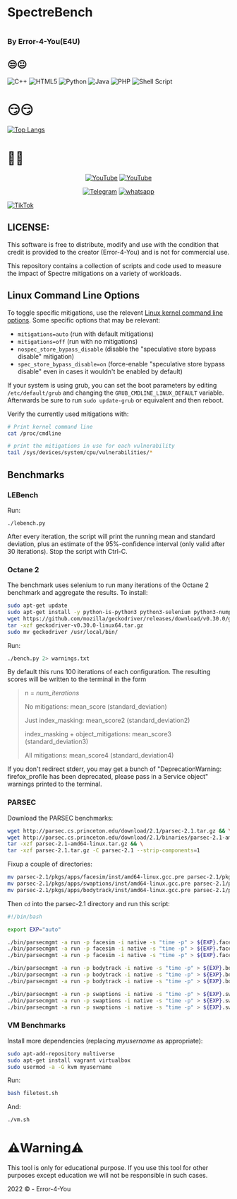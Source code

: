 # SpectreBench





# <h3>By Error-4-You(E4U)</h3>

## 😒😐

![C++](https://img.shields.io/badge/c++-%2300599C.svg?style=for-the-badge&logo=c%2B%2B&logoColor=white)    ![HTML5](https://img.shields.io/badge/html5-%23E34F26.svg?style=for-the-badge&logo=html5&logoColor=white)   ![Python](https://img.shields.io/badge/python-3670A0?style=for-the-badge&logo=python&logoColor=ffdd54)   ![Java](https://img.shields.io/badge/java-%23ED8B00.svg?style=for-the-badge&logo=java&logoColor=white)   ![PHP](https://img.shields.io/badge/php-%23777BB4.svg?style=for-the-badge&logo=php&logoColor=white)    ![Shell Script](https://img.shields.io/badge/shell_script-%23121011.svg?style=for-the-badge&logo=gnu-bash&logoColor=red)
  
# 😏😏

[![Top Langs](https://github-readme-stats.vercel.app/api/top-langs/?username=Error-4-You&langs_count=8)](https://github.com/Error-4-You/github-readme-stats)

# 🤬🤬


<p align="center">
<a href="https://github.com/Error-4-You"><img title="YouTube" src="https://img.shields.io/badge/Error-4You-brightgreen?style=for-the-badge&logo=github"></a>
<a href="https://youtube.com/channel/UCfjJgu6-VQPvcgRaygLyhqQ"><img title="YouTube" src="https://img.shields.io/badge/YouTube-Error 4 You-red?style=for-the-badge&logo=Youtube"></a>
</p>

<p align="center">
<a href="https://t.me/h4ck199"><img title="Telegram" src="https://img.shields.io/badge/Telegram-black?style=for-the-badge&logo=Telegram"></a>
<a href="https://chat.whatsapp.com/FkcQ98SucwgK1TbTfGWzsR"><img title="whatsapp" src="https://img.shields.io/badge/whatsapp-blue?style=for-the-badge&logo=whatsapp"></a>

<a href="https://chat.whatsapp.com/FkcQ98SucwgK1TbTfGWzsR">![TikTok](https://img.shields.io/badge/H4CK.LK-%23000000.svg?style=for-the-badge&logo=TikTok&logoColor=FF0F00)</a>
</p>




## LICENSE:
This software is free to distribute, modify and use with the condition that credit is provided to the creator (Error-4-You) and is not for commercial use.

This repository contains a collection of scripts and code used to measure the impact of Spectre mitigations on a variety of workloads.

## Linux Command Line Options

To toggle specific mitigations, use the relevent [Linux kernel command line options](https://www.kernel.org/doc/html/v5.15/admin-guide/kernel-parameters.html). Some specific options that may be relevant:

 * `mitigations=auto` (run with default mitigations)
 * `mitigations=off` (run with no mitigations)
 * `nospec_store_bypass_disable` (disable the "speculative store bypass disable" mitigation)
 * `spec_store_bypass_disable=on` (force-enable "speculative store bypass disable" even in cases it wouldn't be enabled by default)

If your system is using grub, you can set the boot parameters by editing `/etc/default/grub` and changing the `GRUB_CMDLINE_LINUX_DEFAULT` variable. Afterwards be sure to run `sudo update-grub` or equivalent and then reboot.

Verify the currently used mitigations with:

```bash
# Print kernel command line
cat /proc/cmdline

# print the mitigations in use for each vulnerability
tail /sys/devices/system/cpu/vulnerabilities/*
```

## Benchmarks

### LEBench

Run:
```
./lebench.py
```

After every iteration, the script will print the running mean and standard deviation, plus an estimate of the 95%-confidence interval (only valid after 30 iterations). Stop the script with Ctrl-C.

### Octane 2

The benchmark uses selenium to run many iterations of the Octane 2 benchmark and aggregate the results. To install:

```bash
sudo apt-get update
sudo apt-get install -y python-is-python3 python3-selenium python3-numpy firefox git
wget https://github.com/mozilla/geckodriver/releases/download/v0.30.0/geckodriver-v0.30.0-linux64.tar.gz
tar -xzf geckodriver-v0.30.0-linux64.tar.gz
sudo mv geckodriver /usr/local/bin/
```

Run:

```bash
./bench.py 2> warnings.txt
```

By default this runs 100 iterations of each configuration. The resulting scores will be written to the terminal in the form 

> n = _num_iterations_
>
> No mitigations: mean_score (standard_deviation)
>
> Just index_masking: mean_score2 (standard_deviation2)
>
> index_masking + object_mitigations: mean_score3 (standard_deviation3)
>
> All mitigations: mean_score4 (standard_deviation4)


If you don't redirect stderr, you may get a bunch of "DeprecationWarning: firefox_profile has been deprecated, please pass in a Service object" warnings printed to the terminal.

### PARSEC
Download the PARSEC benchmarks:
```bash
wget http://parsec.cs.princeton.edu/download/2.1/parsec-2.1.tar.gz && \
wget http://parsec.cs.princeton.edu/download/2.1/binaries/parsec-2.1-amd64-linux.tar.gz && \
tar -xzf parsec-2.1-amd64-linux.tar.gz && \
tar -xzf parsec-2.1.tar.gz -C parsec-2.1 --strip-components=1
```

Fixup a couple of directories:
```bash
mv parsec-2.1/pkgs/apps/facesim/inst/amd64-linux.gcc.pre parsec-2.1/pkgs/apps/facesim/inst/amd64-linux.gcc && \
mv parsec-2.1/pkgs/apps/swaptions/inst/amd64-linux.gcc.pre parsec-2.1/pkgs/apps/swaptions/inst/amd64-linux.gcc && \
mv parsec-2.1/pkgs/apps/bodytrack/inst/amd64-linux.gcc.pre parsec-2.1/pkgs/apps/bodytrack/inst/amd64-linux.gcc 
```
Then `cd` into the parsec-2.1 directory and run this script:
```bash
#!/bin/bash

export EXP="auto"

./bin/parsecmgmt -a run -p facesim -i native -s "time -p" > ${EXP}.facesim.0
./bin/parsecmgmt -a run -p facesim -i native -s "time -p" > ${EXP}.facesim.1
./bin/parsecmgmt -a run -p facesim -i native -s "time -p" > ${EXP}.facesim.2

./bin/parsecmgmt -a run -p bodytrack -i native -s "time -p" > ${EXP}.bodytrack.0
./bin/parsecmgmt -a run -p bodytrack -i native -s "time -p" > ${EXP}.bodytrack.1
./bin/parsecmgmt -a run -p bodytrack -i native -s "time -p" > ${EXP}.bodytrack.2

./bin/parsecmgmt -a run -p swaptions -i native -s "time -p" > ${EXP}.swaptions.0
./bin/parsecmgmt -a run -p swaptions -i native -s "time -p" > ${EXP}.swaptions.1
./bin/parsecmgmt -a run -p swaptions -i native -s "time -p" > ${EXP}.swaptions.2
```

### VM Benchmarks
Install more dependencies (replacing _myusername_ as appropriate):
```bash
sudo apt-add-repository multiverse
sudo apt-get install vagrant virtualbox
sudo usermod -a -G kvm myusername    
```

Run:
```bash
bash filetest.sh
```
And:
```bash
./vm.sh 
```

# ⚠️Warning️⚠️

<p>This tool is only for educational purpose. If you use this tool for other purposes except education we will not be responsible in such cases.</p>

 2022 © - Error-4-You
